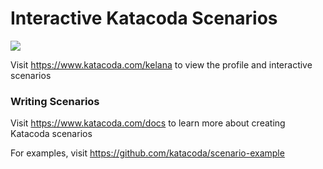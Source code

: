 # Interactive Katacoda Scenarios

[![](http://shields.katacoda.com/katacoda/kelana/count.svg)](https://www.katacoda.com/kelana "Get your profile on Katacoda.com")

Visit https://www.katacoda.com/kelana to view the profile and interactive scenarios

### Writing Scenarios
Visit https://www.katacoda.com/docs to learn more about creating Katacoda scenarios

For examples, visit https://github.com/katacoda/scenario-example
